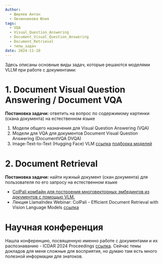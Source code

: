 ```yaml
---
Author:
  - Ширяев Антон
  - Овчинникова Юлия
tags:
  - VQA
  - Visual_Question_Answering
  - Document_Visual_Question_Answering
  - Document_Retrieval
  - типы_задач
date: 2024-11-10
---
```

Здесь описаны основные виды задач, которые решаются моделями VLLM при работе с документами:
# 1. Document Visual Question Answering / Document VQA

**Постановка задачи:** ответить на вопрос по содержимому картинки (скана документа) на естественном языке

1. Модели общего назначения для Visual Question Answering (VQA)
2. Модели для VQA для документов Document Visual Question Answering (DocumentVQA DVQA)
3. Image-Text-to-Text (Hugging Face) VLM [ссылка](https://huggingface.co/tasks/image-text-to-text) [подборка моделей](https://huggingface.co/models?pipeline_tag=image-text-to-text&sort=trending)
# 2. Document Retrieval

**Постановка задачи:** найти нужный документ (скан документа) для пользователя по его запросу на естественном языке

* [ColPali комбайн для построения многовекторных эмбедингов из документов с помощью VLM.](../../../cards/ColPali%20комбайн%20для%20построения%20многовекторных%20эмбедингов%20из%20документов%20с%20помощью%20VLM..md)
* Лекция LlamaIndex Webinar: ColPali - Efficient Document Retrieval with Vision Language Models [ссылка](https://www.youtube.com/watch?v=nzcBvba7mzI)
# Научная конференция

Нашла конференцию, посвященную именно работе с документами и их распознаванию -  ICDAR 2024 Proceedings [ссылка](https://icdar2024.net/procceedings/). Сейчас темы докладов для меня сложные для восприятия, но думаю там есть много полезной информации для знатоков.
